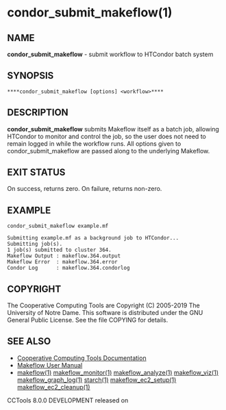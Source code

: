 






















# condor_submit_makeflow(1)

## NAME
**condor_submit_makeflow** - submit workflow to HTCondor batch system

## SYNOPSIS
```
****condor_submit_makeflow [options] <workflow>****
```

## DESCRIPTION
**condor_submit_makeflow** submits Makeflow itself as a batch job,
allowing HTCondor to monitor and control the job, so the user does
not need to remain logged in while the workflow runs.  All options
given to condor_submit_makeflow are passed along to the underlying Makeflow.

## EXIT STATUS
On success, returns zero. On failure, returns non-zero.

## EXAMPLE
```
condor_submit_makeflow example.mf

Submitting example.mf as a background job to HTCondor...
Submitting job(s).
1 job(s) submitted to cluster 364.
Makeflow Output : makeflow.364.output
Makeflow Error  : makeflow.364.error
Condor Log      : makeflow.364.condorlog
```

## COPYRIGHT
The Cooperative Computing Tools are Copyright (C) 2005-2019 The University of Notre Dame.  This software is distributed under the GNU General Public License.  See the file COPYING for details.

## SEE ALSO

- [Cooperative Computing Tools Documentation]("../index.html")
- [Makeflow User Manual]("../makeflow.html")
- [makeflow(1)](makeflow.md) [makeflow_monitor(1)](makeflow_monitor.md) [makeflow_analyze(1)](makeflow_analyze.md) [makeflow_viz(1)](makeflow_viz.md) [makeflow_graph_log(1)](makeflow_graph_log.md) [starch(1)](starch.md) [makeflow_ec2_setup(1)](makeflow_ec2_setup.md) [makeflow_ec2_cleanup(1)](makeflow_ec2_cleanup.md) 


CCTools 8.0.0 DEVELOPMENT released on 

